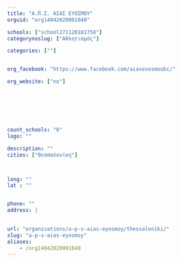 ```yaml
---
title: "Α.Π.Σ. ΑΙΑΣ ΕΥΟΣΜΟΥ"
orguid: "org14042020001040"

schools: ["school271120181758"]
categorynoslug: ["Αθλητισμός"]

categories: [""]


org_facebook: "https://www.facebook.com/aiasevosmoubc/"

org_website: ["no"]







count_schools: "0"
logo: ""

description: ""
cities: ["Θεσσαλονίκη"]



long: ""
lat : ""


phone: ""
address: |
    

url: "organisations/a-p-s-aias-eyosmoy/thessaloniki/"
slug: "a-p-s-aias-eyosmoy"
aliases:
    - /org14042020001040
---
```



